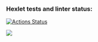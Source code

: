 ### Hexlet tests and linter status:
[![Actions Status](https://github.com/12Zuzu12/frontend-project-46/workflows/hexlet-check/badge.svg)](https://github.com/12Zuzu12/frontend-project-46/actions)


<a href="https://codeclimate.com/github/12Zuzu12/frontend-project-46/maintainability"><img src="https://api.codeclimate.com/v1/badges/b096d879206e0b05e5e3/maintainability" /></a>